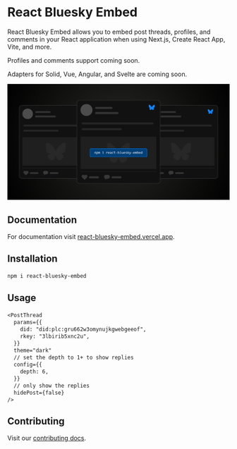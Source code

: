 # React Bluesky Embed

React Bluesky Embed allows you to embed post threads, profiles, and comments in your React application when using Next.js, Create React App, Vite, and more.

Profiles and comments support coming soon.

Adapters for Solid, Vue, Angular, and Svelte are coming soon.

![Banner](../../apps/site/public/opengraph-image.png)

## Documentation

For documentation visit [react-bluesky-embed.vercel.app](https://react-bluesky-embed.vercel.app).

## Installation

```sh
npm i react-bluesky-embed
```

## Usage

```tsx
<PostThread
  params={{
    did: "did:plc:gru662w3omynujkgwebgeeof",
    rkey: "3lbirib5xnc2u",
  }}
  theme="dark"
  // set the depth to 1+ to show replies
  config={{
    depth: 6,
  }}
  // only show the replies
  hidePost={false}
/>
```

## Contributing

Visit our [contributing docs](https://react-bluesky-embed.vercel.app/contributing).
